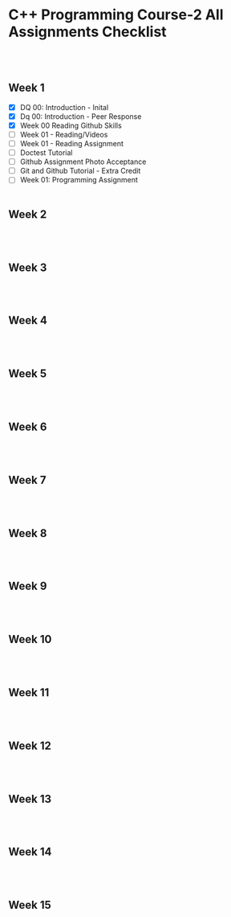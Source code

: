 # C++ Programming Course-2 All Assignments Checklist
<br></br>
## Week 1
  - [x] DQ 00: Introduction - Inital
  - [x] Dq 00: Introduction - Peer Response
  - [x] Week 00 Reading Github Skills
  - [ ] Week 01 - Reading/Videos
  - [ ] Week 01 - Reading Assignment
  - [ ] Doctest Tutorial
  - [ ] Github Assignment Photo Acceptance
  - [ ] Git and Github Tutorial - Extra Credit
  - [ ] Week 01: Programming Assignment
<br></br>
## Week 2

<br></br>
## Week 3

<br></br>
## Week 4

<br></br>
## Week 5

<br></br>
## Week 6

<br></br>
## Week 7

<br></br>
## Week 8

<br></br>
## Week 9

<br></br>
## Week 10

<br></br>
## Week 11

<br></br>
## Week 12

<br></br>
## Week 13

<br></br>
## Week 14

<br></br>
## Week 15

<br></br>
